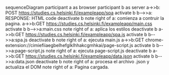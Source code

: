 sequenceDiagram
    participant a as browser
    participant b as server
    a->>b: POST https://studies.cs.helsinki.fi/exampleapp/spa
    activate b
    b-->>a: RESPONSE: HTML code
    deactivate b
    note right of a: comienza a contruir la pagina.
    a->>b:GET https://studies.cs.helsinki.fi/exampleapp/main.css
    activate b
    b-->>a:main.css
    note right of a: aplica los estilos
    deactivate b
    a->>b:GET https://studies.cs.helsinki.fi/exampleapp/spa.js
    activate b
    b-->>a:spa.js
    deactivate b
    note right of a: ejecuta main.js
    a->>b:GET chrome-extension://cimiefiiaegbelhefglklhhakcgmhkai/page-script.js
    activate b
    b-->>a:page-script.js
    note right of a: ejecuta page-script.js
    deactivate b
    a->>b:GET https://studies.cs.helsinki.fi/exampleapp/data.json
    activate b
    b-->>a:data.json
    deactivate b
    note right of a: procesa el archivo .json y actualiza el DOM
    note right of a: Pagina cargada.
